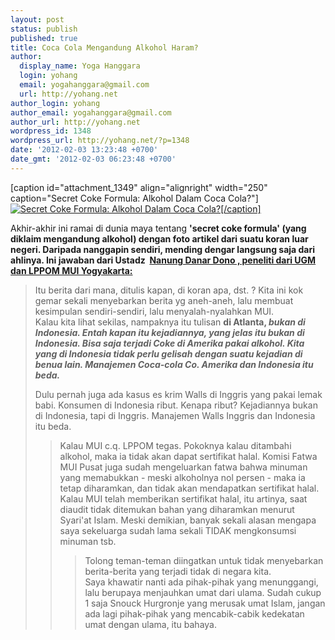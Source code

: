 ```yaml
---
layout: post
status: publish
published: true
title: Coca Cola Mengandung Alkohol Haram?
author:
  display_name: Yoga Hanggara
  login: yohang
  email: yogahanggara@gmail.com
  url: http://yohang.net
author_login: yohang
author_email: yogahanggara@gmail.com
author_url: http://yohang.net
wordpress_id: 1348
wordpress_url: http://yohang.net/?p=1348
date: '2012-02-03 13:23:48 +0700'
date_gmt: '2012-02-03 06:23:48 +0700'
---
```

[caption id="attachment\_1349" align="alignright" width="250" caption="Secret Coke Formula: Alkohol Dalam Coca Cola?"] [![](http://yohang.net/wp-content/uploads/coca-cola-alkohol-250x213.jpg "Secret Coke Formula: Alkohol Dalam Coca Cola?")[/caption]](http://yohang.net/wp-content/uploads/coca-cola-alkohol.jpg)

Akhir-akhir ini ramai di dunia maya tentang **'secret coke formula' (yang diklaim mengandung alkohol) dengan foto artikel dari suatu koran luar negeri. Daripada nanggapin sendiri, mending dengar langsung saja dari ahlinya. Ini jawaban dari Ustadz&nbsp; [Nanung Danar Dono&nbsp;, peneliti dari UGM dan LPPOM MUI Yogyakarta:](https://www.facebook.com/nanung.dono)**

> Itu berita dari mana, ditulis kapan, di koran apa, dst. ?&nbsp;Kita ini kok gemar sekali menyebarkan berita yg aneh-aneh, lalu membuat kesimpulan sendiri-sendiri, lalu menyalah-nyalahkan MUI.  
> Kalau kita lihat sekilas, nampaknya itu tulisan **di Atlanta, _bukan di Indonesia. Entah kapan itu kejadiannya, yang jelas itu bukan di Indonesia. Bisa saja terjadi Coke di Amerika pakai alkohol. Kita yang di Indonesia tidak perlu gelisah dengan suatu kejadian di benua lain. Manajemen Coca-cola Co. Amerika dan Indonesia itu beda._**
> 
> Dulu pernah juga ada kasus es krim Walls di Inggris yang pakai lemak babi. Konsumen di Indonesia ribut. Kenapa ribut? Kejadiannya bukan di Indonesia, tapi di Inggris. Manajemen Walls Inggris dan Indonesia itu beda.
> 
> > Kalau MUI c.q. LPPOM tegas. Pokoknya kalau ditambahi alkohol, maka ia tidak akan dapat sertifikat halal. Komisi Fatwa MUI Pusat juga sudah mengeluarkan fatwa bahwa minuman yang memabukkan - meski alkoholnya nol persen - maka ia tetap diharamkan, dan tidak akan mendapatkan sertifikat halal.  
> > Kalau MUI telah memberikan sertifikat halal, itu artinya, saat diaudit tidak ditemukan bahan yang diharamkan menurut Syari'at Islam. Meski demikian, banyak sekali alasan mengapa saya sekeluarga sudah lama sekali TIDAK mengkonsumsi minuman tsb.
> > 
> > > Tolong teman-teman diingatkan untuk tidak menyebarkan berita-berita yang terjadi tidak di negara kita.  
> > > Saya khawatir nanti ada pihak-pihak yang menunggangi, lalu berupaya menjauhkan umat dari ulama. Sudah cukup 1 saja Snouck Hurgronje yang merusak umat Islam, jangan ada lagi pihak-pihak yang mencabik-cabik kedekatan umat dengan ulama, itu bahaya.